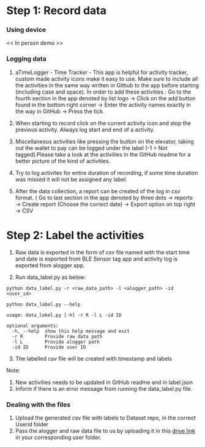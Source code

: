 # Step 1: Record data

### Using device

<< In person demo >>

### Logging data

 1. aTimeLogger - Time Tracker - This app is helpful for activity tracker, custom made activity icons make it easy to use. Make sure to include all the activities in the same way written in Github to the app before starting (including case and space). In order to add these activities : Go to the fourth section in the app denoted by list logo → Click on the add button found in the bottom right corner → Enter the activity names exactly in the way in GitHub → Press the tick.

2. When starting to record click on the current activity icon and stop the previous activity. Always log start and end of a activity.

3. Miscellaneous activities like pressing the button on the elevator, taking out the wallet to pay can be logged under the label (-1 = Not tagged).Please take a look at the activities in the GitHub readme for a better picture of the kind of activities.

4. Try to log activites for entire duration of recording, if some time duration was missed it will not be assigned any label.

5. After the data collection, a report can be created of the log in csv format. ( Go to last section in the app denoted by three dots → reports → Create report (Choose the correct date) → Export option on top right → CSV


# Step 2: Label the activities

1. Raw data is exported in the form of csv file named with the start time and date is exported from BLE Sensor tag app and activity log is exported from alogger app.

2. Run data_label.py as below:
```
python data_label.py -r <raw_data_path> -l <alogger_path> -id <user_id>
```

```
python data_label.py --help
```
```
usage: data_label.py [-h] -r R -l L -id ID

optional arguments:
  -h, --help  show this help message and exit
  -r R        Provide raw data path
  -l L        Provide alogger path
  -id ID      Provide user ID

```

3. The labelled csv file will be created with timestamp and labels

Note:

1. New activities needs to be updated in GitHub readme and in label.json
2. Inform if there is an error message from running the data_label.py file.


### Dealing with the files

1. Upload the generated csv file with labels to Dataset repo, in the correct Userid folder
2. Pass the alogger and raw data file to us by uploading it in this [drive link](https://drive.google.com/drive/folders/1-jDS2mnpNgkqdmQWidLu5yM5mTSrWbfa) in your corresponding user folder.

